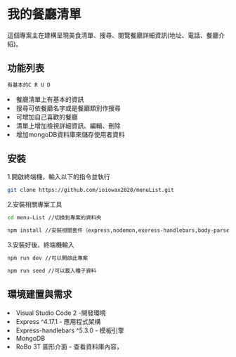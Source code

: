 <h1>我的餐廳清單 </h1>

<span>這個專案主在建構呈現美食清單、搜尋、閱覽餐廳詳細資訊(地址、電話、餐廳介紹)。</span>

<h2>功能列表</h2>

```bash
有基本的C R U D
```
<li>餐廳清單上有基本的資訊</li>
<li>搜尋可依餐廳名字或是餐廳類別作搜尋</li>
<li>可增加自己喜歡的餐廳</li>
<li>清單上增加檢視詳細資訊、編輯、刪除</li>
<li>增加mongoDB資料庫來儲存使用者資料</li>


<h2>安裝</h2>
<span>1.開啟終端機，輸入以下的指令並執行</span>

```bash
git clone https://github.com/ioiowax2020/menuList.git
```

<span>2.安裝相關專案工具</span>
```bash
cd menu-List //切換到專案的資料夾
```
```bash
npm install //安裝相關套件（express,nodemon,exeress-handlebars,body-parser,mongoose)
```

<span>3.安裝好後，終端機輸入</span>
```bash
npm run dev //可以開啟此專案
```
```bash
npm run seed //可以載入種子資料
```

<h2>環境建置與需求</h2>
<li>Visual Studio Code 2 -開發環境</li>
<li>Express ^4.17.1 - 應用程式架構</li>
<li>Express-handlebars ^5.3.0 - 模板引擎</li>
<li>MongoDB </li>
<li>RoBo 3T 圖形介面 - 查看資料庫內容，</li>